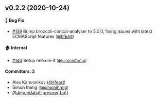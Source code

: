 ## v0.2.2 (2020-10-24)

#### :bug: Bug Fix
* [#139](https://github.com/kaliber5/ember-cli-bundle-analyzer/pull/139) Bump broccoli-concat-analyser to 5.0.0, fixing issues with latest ECMAScript features ([@lifeart](https://github.com/lifeart))

#### :house: Internal
* [#140](https://github.com/kaliber5/ember-cli-bundle-analyzer/pull/140) Setup release-it ([@simonihmig](https://github.com/simonihmig))

#### Committers: 3
- Alex Kanunnikov ([@lifeart](https://github.com/lifeart))
- Simon Ihmig ([@simonihmig](https://github.com/simonihmig))
- [@dependabot-preview[bot]](https://github.com/apps/dependabot-preview)

